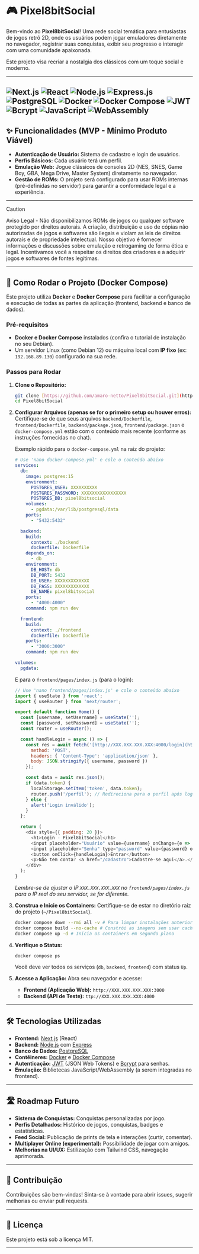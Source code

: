 # 🎮 Pixel8bitSocial

Bem-vindo ao **Pixel8bitSocial**! Uma rede social temática para entusiastas de jogos retrô 2D, onde os usuários podem jogar emuladores diretamente no navegador, registrar suas conquistas, exibir seu progresso e interagir com uma comunidade apaixonada.

Este projeto visa recriar a nostalgia dos clássicos com um toque social e moderno.

---
![Next.js](https://img.shields.io/badge/next.js-000000?style=for-the-badge&logo=nextdotjs&logoColor=white)
![React](https://img.shields.io/badge/react-%2320232a.svg?style=for-the-badge&logo=react&logoColor=%2361DAFB)
![Node.js](https://img.shields.io/badge/Node.js-43853D?style=for-the-badge&logo=node.js&logoColor=white)
![Express.js](https://img.shields.io/badge/Express.js-000000?style=for-the-badge&logo=express&logoColor=white)
![PostgreSQL](https://img.shields.io/badge/PostgreSQL-316192?style=for-the-badge&logo=postgresql&logoColor=white)
![Docker](https://img.shields.io/badge/docker-%230db7ed.svg?style=for-the-badge&logo=docker&logoColor=white)
![Docker Compose](https://img.shields.io/badge/docker--compose-000000?style=for-the-badge&logo=docker&logoColor=white)
![JWT](https://img.shields.io/badge/JWT-000000?style=for-the-badge&logo=json-web-tokens&logoColor=white)
![Bcrypt](https://img.shields.io/badge/Bcrypt-000000?style=for-the-badge&logo=none&logoColor=white)
![JavaScript](https://img.shields.io/badge/JavaScript-F7DF1E?style=for-the-badge&logo=javascript&logoColor=black)
![WebAssembly](https://img.shields.io/badge/WebAssembly-654FF0?style=for-the-badge&logo=webassembly&logoColor=white)
---

## ✨ Funcionalidades (MVP - Mínimo Produto Viável)

* **Autenticação de Usuário:** Sistema de cadastro e login de usuários.
* **Perfis Básicos:** Cada usuário terá um perfil.
* **Emulação Web:** Jogue clássicos de consoles 2D (NES, SNES, Game Boy, GBA, Mega Drive, Master System) diretamente no navegador.
* **Gestão de ROMs:** O projeto será configurado para usar ROMs internas (pré-definidas no servidor) para garantir a conformidade legal e a experiência.

---
> [!CAUTION]
> Aviso Legal - Não disponibilizamos ROMs de jogos ou qualquer software protegido por direitos autorais.
A criação, distribuição e uso de cópias não autorizadas de jogos e softwares são ilegais e violam as leis de direitos autorais e de propriedade intelectual. Nosso objetivo é fornecer informações e discussões sobre emulação e retrogaming de forma ética e legal.
Incentivamos você a respeitar os direitos dos criadores e a adquirir jogos e softwares de fontes legítimas.
---

## 🚀 Como Rodar o Projeto (Docker Compose)

Este projeto utiliza **Docker** e **Docker Compose** para facilitar a configuração e execução de todas as partes da aplicação (frontend, backend e banco de dados).

### Pré-requisitos

* **Docker e Docker Compose** instalados (confira o tutorial de instalação no seu Debian).
* Um servidor Linux (como Debian 12) ou máquina local com **IP fixo** (ex: `192.168.89.130`) configurado na sua rede.

### Passos para Rodar

1.  **Clone o Repositório:**
    ```bash
    git clone [https://github.com/amaro-netto/Pixel8bitSocial.git](https://github.com/amaro-netto/Pixel8bitSocial.git)
    cd Pixel8bitSocial
    ```

2.  **Configurar Arquivos (apenas se for o primeiro setup ou houver erros):**
    Certifique-se de que seus arquivos `backend/Dockerfile`, `frontend/Dockerfile`, `backend/package.json`, `frontend/package.json` e `docker-compose.yml` estão com o conteúdo mais recente (conforme as instruções fornecidas no chat).

    Exemplo rápido para o `docker-compose.yml` na raiz do projeto:
    ```yaml
    # Use 'nano docker-compose.yml' e cole o conteúdo abaixo
    services:
      db:
        image: postgres:15
        environment:
          POSTGRES_USER: XXXXXXXXXX
          POSTGRES_PASSWORD: XXXXXXXXXXXXXXXXX
          POSTGRES_DB: pixel8bitsocial
        volumes:
          - pgdata:/var/lib/postgresql/data
        ports:
          - "5432:5432"

      backend:
        build:
          context: ./backend
          dockerfile: Dockerfile
        depends_on:
          - db
        environment:
          DB_HOST: db
          DB_PORT: 5432
          DB_USER: XXXXXXXXXXXXX
          DB_PASS: XXXXXXXXXXXXX
          DB_NAME: pixel8bitsocial
        ports:
          - "4000:4000"
        command: npm run dev

      frontend:
        build:
          context: ./frontend
          dockerfile: Dockerfile
        ports:
          - "3000:3000"
        command: npm run dev

    volumes:
      pgdata:
    ```
    E para o `frontend/pages/index.js` (para o login):
    ```javascript
    // Use 'nano frontend/pages/index.js' e cole o conteúdo abaixo
    import { useState } from 'react';
    import { useRouter } from 'next/router';

    export default function Home() {
      const [username, setUsername] = useState('');
      const [password, setPassword] = useState('');
      const router = useRouter();

      const handleLogin = async () => {
        const res = await fetch('[http://XXX.XXX.XXX.XXX:4000/login](http://XXX.XXX.XXX.XXX:4000/login)', { // Ajuste o IP se necessário
          method: 'POST',
          headers: { 'Content-Type': 'application/json' },
          body: JSON.stringify({ username, password })
        });

        const data = await res.json();
        if (data.token) {
          localStorage.setItem('token', data.token);
          router.push('/perfil'); // Redireciona para o perfil após login
        } else {
          alert('Login inválido');
        }
      };

      return (
        <div style={{ padding: 20 }}>
          <h1>Login - Pixel8bitSocial</h1>
          <input placeholder="Usuário" value={username} onChange={e => setUsername(e.target.value)} /><br />
          <input placeholder="Senha" type="password" value={password} onChange={e => setPassword(e.target.value)} /><br />
          <button onClick={handleLogin}>Entrar</button>
          <p>Não tem conta? <a href="/cadastro">Cadastre-se aqui</a>.</p>
        </div>
      );
    }
    ```
    *Lembre-se de ajustar o IP `XXX.XXX.XXX.XXX` no `frontend/pages/index.js` para o IP real do seu servidor, se for diferente.*

3.  **Construa e Inicie os Containers:**
    Certifique-se de estar no diretório raiz do projeto (`~/Pixel8bitSocial`).
    ```bash
    docker compose down --rmi all -v # Para limpar instalações anteriores
    docker compose build --no-cache # Constrói as imagens sem usar cache
    docker compose up -d # Inicia os containers em segundo plano
    ```

4.  **Verifique o Status:**
    ```bash
    docker compose ps
    ```
    Você deve ver todos os serviços (`db`, `backend`, `frontend`) com status `Up`.

5.  **Acesse a Aplicação:**
    Abra seu navegador e acesse:
    * **Frontend (Aplicação Web):** `http://XXX.XXX.XXX.XXX:3000`
    * **Backend (API de Teste):** `ttp://XXX.XXX.XXX.XXX:4000`

---

## 🛠️ Tecnologias Utilizadas

* **Frontend:** [Next.js](https://nextjs.org/) (React)
* **Backend:** [Node.js](https://nodejs.org/) com [Express](https://expressjs.com/)
* **Banco de Dados:** [PostgreSQL](https://www.postgresql.org/)
* **Contêineres:** [Docker](https://www.docker.com/) e [Docker Compose](https://docs.docker.com/compose/)
* **Autenticação:** [JWT](https://jwt.io/) (JSON Web Tokens) e [Bcrypt](https://www.npmjs.com/package/bcrypt) para senhas.
* **Emulação:** Bibliotecas JavaScript/WebAssembly (a serem integradas no frontend).

---

## 🛣️ Roadmap Futuro

* **Sistema de Conquistas:** Conquistas personalizadas por jogo.
* **Perfis Detalhados:** Histórico de jogos, conquistas, badges e estatísticas.
* **Feed Social:** Publicação de prints de tela e interações (curtir, comentar).
* **Multiplayer Online (experimental):** Possibilidade de jogar com amigos.
* **Melhorias na UI/UX:** Estilização com Tailwind CSS, navegação aprimorada.

---

## 🤝 Contribuição

Contribuições são bem-vindas! Sinta-se à vontade para abrir issues, sugerir melhorias ou enviar pull requests.

---

## 📄 Licença

Este projeto está sob a licença MIT.

---
